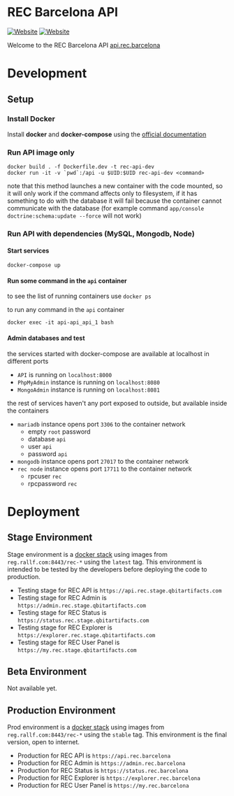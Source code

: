 REC Barcelona API
========================
[![Website](https://img.shields.io/website-up-down-green-red/https/rec.barcelona.svg?label=web)](https://rec.barcelona)
[![Website](https://img.shields.io/website-up-down-green-red/https/api.rec.barcelona/public/map/v1/list.svg?label=api)](https://api.rec.barcelona)

Welcome to the REC Barcelona API [api.rec.barcelona](https://api.rec.barcelona)


# Development
## Setup
### Install Docker
Install **docker** and **docker-compose** using the [official documentation](https://docker.com)

### Run API image only
```
docker build . -f Dockerfile.dev -t rec-api-dev
docker run -it -v `pwd`:/api -u $UID:$UID rec-api-dev <command>
```
note that this method launches a new container with the code mounted, so it will only work if the command affects only to filesystem, if it has something to do with the database it will fail because the container cannot communicate with the database (for example command `app/console doctrine:schema:update --force` will not work)

### Run API with dependencies (MySQL, Mongodb, Node)
#### Start services
```
docker-compose up
```
#### Run some command in the `api` container
to see the list of running containers use `docker ps`

to run any command in the `api` container
```
docker exec -it api-api_api_1 bash
```

#### Admin databases and test
the services started with docker-compose are available at localhost in different ports
* `API` is running on `localhost:8000`
* `PhpMyAdmin` instance is running on `localhost:8080`
* `MongoAdmin` instance is running on `localhost:8081`

the rest of services haven't any port exposed to outside, but available inside the containers
* `mariadb` instance opens port `3306` to the container network
  - empty `root` password
  - database `api`
  - user `api`
  - password `api`
* `mongodb` instance opens port `27017` to the container network
* `rec node` instance opens port `17711` to the container network
  - rpcuser `rec`
  - rpcpassword `rec`

# Deployment
## Stage Environment
Stage environment is a [docker stack](https://docs.docker.com/get-started/part5/) using images from
`reg.rallf.com:8443/rec-*` using the `latest` tag. This environment is intended to be tested by the developers before
deploying the code to production.

* Testing stage for REC API is `https://api.rec.stage.qbitartifacts.com`
* Testing stage for REC Admin is `https://admin.rec.stage.qbitartifacts.com`
* Testing stage for REC Status is `https://status.rec.stage.qbitartifacts.com`
* Testing stage for REC Explorer is `https://explorer.rec.stage.qbitartifacts.com`
* Testing stage for REC User Panel is `https://my.rec.stage.qbitartifacts.com`

## Beta Environment
Not available yet.

## Production Environment
Prod environment is a [docker stack](https://docs.docker.com/get-started/part5/) using images from
`reg.rallf.com:8443/rec-*` using the `stable` tag. This environment is the final version, open to internet.

* Production for REC API is `https://api.rec.barcelona`
* Production for REC Admin is `https://admin.rec.barcelona`
* Production for REC Status is `https://status.rec.barcelona`
* Production for REC Explorer is `https://explorer.rec.barcelona`
* Production for REC User Panel is `https://my.rec.barcelona`
